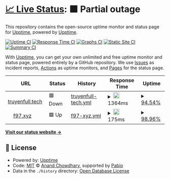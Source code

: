 # [📈 Live Status](https://upptime.github.io/upptime): <!--live status--> **🟧 Partial outage**

This repository contains the open-source uptime monitor and status page for [Upptime](https://upptime.js.org), powered by [Upptime](https://github.com/upptime/upptime).

[![Uptime CI](https://github.com/f97/upptime/workflows/Uptime%20CI/badge.svg)](https://github.com/f97/upptime/actions?query=workflow%3A%22Uptime+CI%22)
[![Response Time CI](https://github.com/f97/upptime/workflows/Response%20Time%20CI/badge.svg)](https://github.com/f97/upptime/actions?query=workflow%3A%22Response+Time+CI%22)
[![Graphs CI](https://github.com/f97/upptime/workflows/Graphs%20CI/badge.svg)](https://github.com/f97/upptime/actions?query=workflow%3A%22Graphs+CI%22)
[![Static Site CI](https://github.com/f97/upptime/workflows/Static%20Site%20CI/badge.svg)](https://github.com/f97/upptime/actions?query=workflow%3A%22Static+Site+CI%22)
[![Summary CI](https://github.com/f97/upptime/workflows/Summary%20CI/badge.svg)](https://github.com/f97/upptime/actions?query=workflow%3A%22Summary+CI%22)

With [Upptime](https://upptime.js.org), you can get your own unlimited and free uptime monitor and status page, powered entirely by a GitHub repository. We use [Issues](https://github.com/upptime/upptime/issues) as incident reports, [Actions](https://github.com/f97/upptime/actions) as uptime monitors, and [Pages](https://upptime.github.io/upptime) for the status page.

<!--start: status pages-->
<!-- This summary is generated by Upptime (https://github.com/upptime/upptime) -->
<!-- Do not edit this manually, your changes will be overwritten -->
<!-- prettier-ignore -->
| URL | Status | History | Response Time | Uptime |
| --- | ------ | ------- | ------------- | ------ |
| <img alt="" src="https://icons.duckduckgo.com/ip3/truyenfull.tech.ico" height="13"> [truyenfull.tech](https://truyenfull.tech) | 🟥 Down | [truyenfull-tech.yml](https://github.com/f97/uuptime/commits/HEAD/history/truyenfull-tech.yml) | <details><summary><img alt="Response time graph" src="./graphs/truyenfull-tech/response-time-week.png" height="20"> 1364ms</summary><br><a href="https://f97.github.io/upptime/history/truyenfull-tech"><img alt="Response time 2703" src="https://img.shields.io/endpoint?url=https%3A%2F%2Fraw.githubusercontent.com%2Ff97%2Fuuptime%2FHEAD%2Fapi%2Ftruyenfull-tech%2Fresponse-time.json"></a><br><a href="https://f97.github.io/upptime/history/truyenfull-tech"><img alt="24-hour response time 1185" src="https://img.shields.io/endpoint?url=https%3A%2F%2Fraw.githubusercontent.com%2Ff97%2Fuuptime%2FHEAD%2Fapi%2Ftruyenfull-tech%2Fresponse-time-day.json"></a><br><a href="https://f97.github.io/upptime/history/truyenfull-tech"><img alt="7-day response time 1364" src="https://img.shields.io/endpoint?url=https%3A%2F%2Fraw.githubusercontent.com%2Ff97%2Fuuptime%2FHEAD%2Fapi%2Ftruyenfull-tech%2Fresponse-time-week.json"></a><br><a href="https://f97.github.io/upptime/history/truyenfull-tech"><img alt="30-day response time 1909" src="https://img.shields.io/endpoint?url=https%3A%2F%2Fraw.githubusercontent.com%2Ff97%2Fuuptime%2FHEAD%2Fapi%2Ftruyenfull-tech%2Fresponse-time-month.json"></a><br><a href="https://f97.github.io/upptime/history/truyenfull-tech"><img alt="1-year response time 2703" src="https://img.shields.io/endpoint?url=https%3A%2F%2Fraw.githubusercontent.com%2Ff97%2Fuuptime%2FHEAD%2Fapi%2Ftruyenfull-tech%2Fresponse-time-year.json"></a></details> | <details><summary><a href="https://f97.github.io/upptime/history/truyenfull-tech">94.54%</a></summary><a href="https://f97.github.io/upptime/history/truyenfull-tech"><img alt="All-time uptime 83.24%" src="https://img.shields.io/endpoint?url=https%3A%2F%2Fraw.githubusercontent.com%2Ff97%2Fuuptime%2FHEAD%2Fapi%2Ftruyenfull-tech%2Fuptime.json"></a><br><a href="https://f97.github.io/upptime/history/truyenfull-tech"><img alt="24-hour uptime 68.03%" src="https://img.shields.io/endpoint?url=https%3A%2F%2Fraw.githubusercontent.com%2Ff97%2Fuuptime%2FHEAD%2Fapi%2Ftruyenfull-tech%2Fuptime-day.json"></a><br><a href="https://f97.github.io/upptime/history/truyenfull-tech"><img alt="7-day uptime 94.54%" src="https://img.shields.io/endpoint?url=https%3A%2F%2Fraw.githubusercontent.com%2Ff97%2Fuuptime%2FHEAD%2Fapi%2Ftruyenfull-tech%2Fuptime-week.json"></a><br><a href="https://f97.github.io/upptime/history/truyenfull-tech"><img alt="30-day uptime 91.29%" src="https://img.shields.io/endpoint?url=https%3A%2F%2Fraw.githubusercontent.com%2Ff97%2Fuuptime%2FHEAD%2Fapi%2Ftruyenfull-tech%2Fuptime-month.json"></a><br><a href="https://f97.github.io/upptime/history/truyenfull-tech"><img alt="1-year uptime 83.24%" src="https://img.shields.io/endpoint?url=https%3A%2F%2Fraw.githubusercontent.com%2Ff97%2Fuuptime%2FHEAD%2Fapi%2Ftruyenfull-tech%2Fuptime-year.json"></a></details>
| <img alt="" src="https://icons.duckduckgo.com/ip3/f97.xyz.ico" height="13"> [f97.xyz](https://f97.xyz) | 🟩 Up | [f97-xyz.yml](https://github.com/f97/uuptime/commits/HEAD/history/f97-xyz.yml) | <details><summary><img alt="Response time graph" src="./graphs/f97-xyz/response-time-week.png" height="20"> 175ms</summary><br><a href="https://f97.github.io/upptime/history/f97-xyz"><img alt="Response time 249" src="https://img.shields.io/endpoint?url=https%3A%2F%2Fraw.githubusercontent.com%2Ff97%2Fuuptime%2FHEAD%2Fapi%2Ff97-xyz%2Fresponse-time.json"></a><br><a href="https://f97.github.io/upptime/history/f97-xyz"><img alt="24-hour response time 154" src="https://img.shields.io/endpoint?url=https%3A%2F%2Fraw.githubusercontent.com%2Ff97%2Fuuptime%2FHEAD%2Fapi%2Ff97-xyz%2Fresponse-time-day.json"></a><br><a href="https://f97.github.io/upptime/history/f97-xyz"><img alt="7-day response time 175" src="https://img.shields.io/endpoint?url=https%3A%2F%2Fraw.githubusercontent.com%2Ff97%2Fuuptime%2FHEAD%2Fapi%2Ff97-xyz%2Fresponse-time-week.json"></a><br><a href="https://f97.github.io/upptime/history/f97-xyz"><img alt="30-day response time 169" src="https://img.shields.io/endpoint?url=https%3A%2F%2Fraw.githubusercontent.com%2Ff97%2Fuuptime%2FHEAD%2Fapi%2Ff97-xyz%2Fresponse-time-month.json"></a><br><a href="https://f97.github.io/upptime/history/f97-xyz"><img alt="1-year response time 249" src="https://img.shields.io/endpoint?url=https%3A%2F%2Fraw.githubusercontent.com%2Ff97%2Fuuptime%2FHEAD%2Fapi%2Ff97-xyz%2Fresponse-time-year.json"></a></details> | <details><summary><a href="https://f97.github.io/upptime/history/f97-xyz">98.96%</a></summary><a href="https://f97.github.io/upptime/history/f97-xyz"><img alt="All-time uptime 99.55%" src="https://img.shields.io/endpoint?url=https%3A%2F%2Fraw.githubusercontent.com%2Ff97%2Fuuptime%2FHEAD%2Fapi%2Ff97-xyz%2Fuptime.json"></a><br><a href="https://f97.github.io/upptime/history/f97-xyz"><img alt="24-hour uptime 95.29%" src="https://img.shields.io/endpoint?url=https%3A%2F%2Fraw.githubusercontent.com%2Ff97%2Fuuptime%2FHEAD%2Fapi%2Ff97-xyz%2Fuptime-day.json"></a><br><a href="https://f97.github.io/upptime/history/f97-xyz"><img alt="7-day uptime 98.96%" src="https://img.shields.io/endpoint?url=https%3A%2F%2Fraw.githubusercontent.com%2Ff97%2Fuuptime%2FHEAD%2Fapi%2Ff97-xyz%2Fuptime-week.json"></a><br><a href="https://f97.github.io/upptime/history/f97-xyz"><img alt="30-day uptime 99.72%" src="https://img.shields.io/endpoint?url=https%3A%2F%2Fraw.githubusercontent.com%2Ff97%2Fuuptime%2FHEAD%2Fapi%2Ff97-xyz%2Fuptime-month.json"></a><br><a href="https://f97.github.io/upptime/history/f97-xyz"><img alt="1-year uptime 99.55%" src="https://img.shields.io/endpoint?url=https%3A%2F%2Fraw.githubusercontent.com%2Ff97%2Fuuptime%2FHEAD%2Fapi%2Ff97-xyz%2Fuptime-year.json"></a></details>

<!--end: status pages-->

[**Visit our status website →**](https://upptime.github.io/upptime)

## 📄 License

- Powered by: [Upptime](https://github.com/upptime/upptime)
- Code: [MIT](./LICENSE) © [Anand Chowdhary](https://anandchowdhary.com), supported by [Pabio](https://pabio.com)
- Data in the `./history` directory: [Open Database License](https://opendatacommons.org/licenses/odbl/1-0/)
